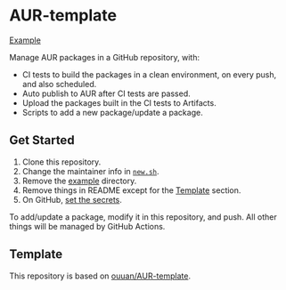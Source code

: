 # AUR-template

[Example](https://github.com/ouuan/AUR-packages)

Manage AUR packages in a GitHub repository, with:

-   CI tests to build the packages in a clean environment, on every push, and also scheduled.
-   Auto publish to AUR after CI tests are passed.
-   Upload the packages built in the CI tests to Artifacts.
-   Scripts to add a new package/update a package.

## Get Started

1.  Clone this repository.
2.  Change the maintainer info in [`new.sh`](new.sh).
3.  Remove the [example](example) directory.
4.  Remove things in README except for the [Template](#template) section.
5.  On GitHub, [set the secrets](https://github.com/shimataro/ssh-key-action#usage).

To add/update a package, modify it in this repository, and push. All other things will be managed by GitHub Actions.

## Template

This repository is based on [ouuan/AUR-template](https://github.com/ouuan/AUR-template).
